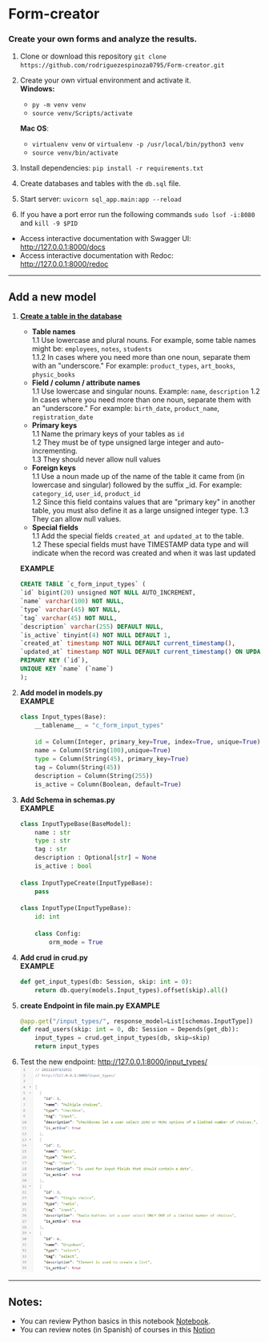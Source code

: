 # Form-creator
### Create your own forms and analyze the results.

1. Clone or download this repository `git clone https://github.com/rodriguezespinoza0795/Form-creator.git`
2. Create your own virtual environment and activate it.  
**Windows:**  
	* `py -m venv venv `  
	* `source venv/Scripts/activate`

	**Mac OS**:
	* `virtualenv venv` or `virtualenv -p /usr/local/bin/python3 venv`
	* `source venv/bin/activate`
3. Install dependencies: `pip install -r requirements.txt`
4. Create databases and tables with the `db.sql` file.
5. Start server: `uvicorn sql_app.main:app --reload`
6. If you have a port error run the following commands
`sudo lsof -i:8080` and `kill -9 $PID`

* Access interactive documentation with Swagger UI: http://127.0.0.1:8000/docs
* Access interactive documentation with Redoc: http://127.0.0.1:8000/redoc

---

## Add a new model
1. **[Create a table in the database](https://styde.net/convenciones-de-nombres-de-bases-de-datos/)**  

	* **Table names**  
	1.1 Use lowercase and plural nouns. For example, some table names might be: `employees`, `notes`, `students`  
	1.1.2 In cases where you need more than one noun, separate them with an "underscore." For example: `product_types`, `art_books`, `physic_books`  
	* **Field / column / attribute names**  
	1.1 Use lowercase and singular nouns. Example: `name`, `description`
	1.2 In cases where you need more than one noun, separate them with an "underscore." For example: `birth_date`, `product_name`, `registration_date`
	* **Primary keys**  
	1.1 Name the primary keys of your tables as `id`  
	1.2 They must be of type unsigned large integer and auto-incrementing.  
	1.3 They should never allow null values
	* **Foreign keys**  
	1.1 Use a noun made up of the name of the table it came from (in lowercase and singular) followed by the suffix _id. For example: `category_id`, `user_id`, `product_id`  
	1.2 Since this field contains values ​​that are "primary key" in another table, you must also define it as a large unsigned integer type.
	1.3 They can allow null values.
	* **Special fields**  
	1.1 Add the special fields `created_at and` `updated_at` to the table.  
	1.2 These special fields must have TIMESTAMP data type and will indicate when the record was created and when it was last updated

	**EXAMPLE**
	```sql
	CREATE TABLE `c_form_input_types` (
	`id` bigint(20) unsigned NOT NULL AUTO_INCREMENT,
	`name` varchar(100) NOT NULL,
	`type` varchar(45) NOT NULL,
	`tag` varchar(45) NOT NULL,
	`description` varchar(255) DEFAULT NULL,
	`is_active` tinyint(4) NOT NULL DEFAULT 1,
	`created_at` timestamp NOT NULL DEFAULT current_timestamp(),
	`updated_at` timestamp NOT NULL DEFAULT current_timestamp() ON UPDATE current_timestamp(),
	PRIMARY KEY (`id`),
	UNIQUE KEY `name` (`name`)
	);
	``` 
2. **Add model in models.py**  
	**EXAMPLE**
	```python
	class Input_types(Base):
		__tablename__ = "c_form_input_types"

		id = Column(Integer, primary_key=True, index=True, unique=True)
		name = Column(String(100),unique=True)
		type = Column(String(45), primary_key=True)
		tag = Column(String(45))
		description = Column(String(255))
		is_active = Column(Boolean, default=True)
	```
3. **Add Schema in schemas.py**  
	**EXAMPLE**
	```python
	class InputTypeBase(BaseModel):
		name : str
		type : str
		tag : str
		description : Optional[str] = None
		is_active : bool

	class InputTypeCreate(InputTypeBase):
		pass

	class InputType(InputTypeBase):
		id: int

		class Config:
			orm_mode = True
	```
4. **Add crud in crud.py**  
	**EXAMPLE**
	```python
	def get_input_types(db: Session, skip: int = 0):
    	return db.query(models.Input_types).offset(skip).all()
	```
5. **create Endpoint in file main.py**
	**EXAMPLE**
	```python
	@app.get("/input_types/", response_model=List[schemas.InputType])
	def read_users(skip: int = 0, db: Session = Depends(get_db)):
		input_types = crud.get_input_types(db, skip=skip)
		return input_types
	```
6. Test the new endpoint: http://127.0.0.1:8000/input_types/
![](./images/input_type_example.png)
---

## Notes:
* You can review Python basics in this notebook [Notebook](https://colab.research.google.com/drive/1FZrk1hRIQNxssTlZbkwKl_1EXTKhe3c9?usp=sharing).
* You can review notes (in Spanish) of courses in this [Notion](https://natural-daffodil-061.notion.site/Clases-del-Curso-de-FastAPI-Fundamentos-Path-Operations-y-Validaciones-e0b98d98569b49cdaf884dedf9f62454)
